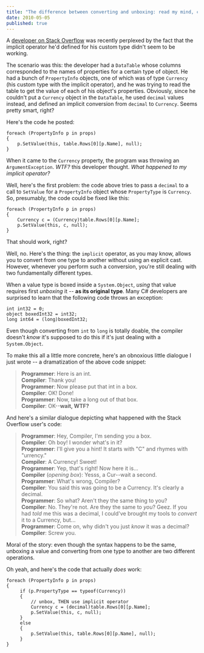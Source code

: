 ```yaml
---
title: "The difference between converting and unboxing: read my mind, compiler!"
date: 2010-05-05
published: true
---
```


A [developer on Stack Overflow](http://stackoverflow.com/questions/2776130/c-implicit-conversions) was recently perplexed by the fact that the implicit operator he'd defined for his custom type didn't seem to be working.

The scenario was this: the developer had a `DataTable` whose columns corresponded to the names of properties for a certain type of object. He had a bunch of `PropertyInfo` objects, one of which was of type `Currency` (his custom type with the implicit operator), and he was trying to read the table to get the value of each of his object's properties. Obviously, since he couldn't put a `Currency` object in the `DataTable`, he used `decimal` values instead, and defined an implicit conversion from `decimal` to `Currency`. Seems pretty smart, right?

Here's the code he posted:

~~~{: lang=csharp }
foreach (PropertyInfo p in props)
{
    p.SetValue(this, table.Rows[0][p.Name], null);
}
~~~

When it came to the `Currency` property, the program was throwing an `ArgumentException`. *WTF?* this developer thought. *What happened to my implicit operator?*

Well, here's the first problem: the code above tries to pass a `decimal` to a call to `SetValue` for a `PropertyInfo` object whose `PropertyType` is `Currency`. So, presumably, the code could be fixed like this:

~~~{: lang=csharp }
foreach (PropertyInfo p in props)
{
    Currency c = (Currency)table.Rows[0][p.Name];
    p.SetValue(this, c, null);
}
~~~

That should work, right?

Well, no. Here's the thing: the `implicit` operator, as you may know, allows you to convert from one type to another without using an explicit cast. However, whenever you perform such a conversion, you're still dealing with two fundamentally different types.

When a value type is boxed inside a `System.Object`, *using* that value requires first *unboxing* it -- **as its original type**. Many C# developers are surprised to learn that the following code throws an exception:

~~~{: lang=csharp }
int int32 = 0;
object boxedInt32 = int32;
long int64 = (long)boxedInt32;
~~~

Even though converting from `int` to `long` is totally doable, the compiler doesn't *know* it's supposed to do this if it's just dealing with a `System.Object`.

To make this all a little more concrete, here's an obnoxious little dialogue I just wrote -- a dramatization of the above code snippet:

> **Programmer**: Here is an int.  
> **Compiler**: Thank you!  
> **Programmer**: Now please put that int in a box.  
> **Compiler**: OK! Done!  
> **Programmer**: Now, take a long out of that box.  
> **Compiler**: OK--**wait, WTF?**

And here's a similar dialogue depicting what happened with the Stack Overflow user's code:

> **Programmer**: Hey, Compiler, I'm sending you a box.  
> **Compiler**: Oh boy! I wonder what's in it?  
> **Programmer**: I'll give you a hint! It starts with "C" and rhymes with "urrency."  
> **Compiler**: A Currency! Sweet!  
> **Programmer**: Yep, that's right! Now here it is...  
> **Compiler** (*opening box*): Yesss, a Cur--wait a second.  
> **Programmer**: What's wrong, Compiler?  
> **Compiler**: You said this was going to be a Currency. It's clearly a decimal.  
> **Programmer**: So what? Aren't they the same thing to you?  
> **Compiler**: No. They're not. Are they the same to *you*? Geez. If you had *told* me this was a decimal, I could've brought my tools to *convert* it to a Currency, but...  
> **Programmer**: Come on, why didn't you just *know* it was a decimal?  
> **Compiler**: Screw you.

Moral of the story: even though the syntax happens to be the same, unboxing a value and converting from one type to another are two different operations.

Oh yeah, and here's the code that actually *does* work:

~~~{: lang=csharp }
foreach (PropertyInfo p in props)
{
     if (p.PropertyType == typeof(Currency))
     {
         // unbox, THEN use implicit operator
         Currency c = (decimal)table.Rows[0][p.Name];
         p.SetValue(this, c, null);
     }
     else
     {
         p.SetValue(this, table.Rows[0][p.Name], null);
     }
}
~~~
